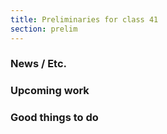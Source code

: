 ```yaml
---
title: Preliminaries for class 41
section: prelim
---
```

### News / Etc.

### Upcoming work

### Good things to do
